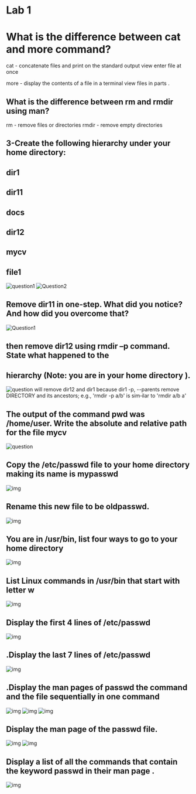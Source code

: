 # Lab 1
#  What is the difference between cat and more command?
  cat - concatenate files and print on the standard output view enter file at once 
 
 more - display the contents of a file in a terminal view files in parts .

  ## What is the difference between rm and rmdir using man? 

  rm - remove files or directories
  rmdir - remove empty directories 
 ## 3-Create the following hierarchy under your home directory: 
 ## dir1
 ## dir11
 ## docs
 ## dir12
 ## mycv
 ## file1

  ![question1](https://github.com/heba-eldeabes/Red-Hat-Administration-I/blob/main/Labs%20/images/Screenshot%20from%202025-08-19%2015-10-55.png)
![Question2](https://github.com/heba-eldeabes/Red-Hat-Administration-I/blob/main/Labs%20/images/Screenshot%20from%202025-08-19%2015-32-07.png)

## Remove dir11 in one-step. What did you notice? And how did you overcome that? 
    

![Question1](https://github.com/heba-eldeabes/Red-Hat-Administration-I/blob/main/Labs%20/images/Screenshot%20from%202025-08-19%2015-47-42.png) 

 ## then remove dir12 using rmdir –p command. State what happened to the
 ## hierarchy (Note: you are in your home directory ). 
 ![question](https://github.com/heba-eldeabes/Red-Hat-Administration-I/blob/main/Labs%20/images/Screenshot%20from%202025-08-19%2015-48-39.png)
will remove dir12 and dir1 because dir1 
 -p, --parents 
   remove DIRECTORY and its ancestors; e.g., 'rmdir -p a/b' is sim‐ilar to 'rmdir a/b a'  
  ## The output of the command pwd was /home/user. Write the absolute and relative path for the file mycv 
  ![question](https://github.com/heba-eldeabes/Red-Hat-Administration-I/blob/main/Labs%20/images/Screenshot%20from%202025-08-19%2015-44-15.png)
              
  ## Copy the /etc/passwd file to your home directory making its name is mypasswd
  ![img](https://github.com/heba-eldeabes/Red-Hat-Administration-I/blob/main/Labs%20/images/Screenshot%20from%202025-08-19%2015-57-32.png)
  
  ##  Rename this new file to be oldpasswd. 
  ![img](https://github.com/heba-eldeabes/Red-Hat-Administration-I/blob/main/Labs%20/images/Screenshot%20from%202025-08-19%2015-58-53.png)
 ## You are in /usr/bin, list four ways to go to your home directory 
![img](https://github.com/heba-eldeabes/Red-Hat-Administration-I/blob/main/Labs%20/images/Screenshot%20from%202025-08-19%2016-05-46.png)
 
 ## List Linux commands in /usr/bin that start with letter w 
 ![img](https://github.com/heba-eldeabes/Red-Hat-Administration-I/blob/main/Labs%20/images/Screenshot%20from%202025-08-19%2016-12-17.png)
  ## Display the first 4 lines of /etc/passwd
 ![img](https://github.com/heba-eldeabes/Red-Hat-Administration-I/blob/main/Labs%20/images/Screenshot%20from%202025-08-19%2016-14-47.png)
## .Display the last 7 lines of /etc/passwd 
![img](https://github.com/heba-eldeabes/Red-Hat-Administration-I/blob/main/Labs%20/images/Screenshot%20from%202025-08-19%2016-15-41.png)
 ## .Display the man pages of passwd the command and the file sequentially in one command 
 ![img](https://github.com/heba-eldeabes/Red-Hat-Administration-I/blob/main/Labs%20/images/Screenshot%20from%202025-10-23%2010-26-01.png)
 ![img](https://github.com/heba-eldeabes/Red-Hat-Administration-I/blob/main/Labs%20/images/Screenshot%20from%202025-10-23%2010-25-27.png)
 ![img](https://github.com/heba-eldeabes/Red-Hat-Administration-I/blob/main/Labs%20/images/Screenshot%20from%202025-10-23%2010-25-47.png)
  ## Display the man  page of the passwd file. 
  ![img](https://github.com/heba-eldeabes/Red-Hat-Administration-I/blob/main/Labs%20/images/Screenshot%20from%202025-08-19%2016-17-22.png)
 ![img](https://github.com/heba-eldeabes/Red-Hat-Administration-I/blob/main/Labs%20/images/Screenshot%20from%202025-08-19%2016-17-10.png)
 
  ## Display a list of all the commands that contain the keyword passwd in their man page  .
  ![img](https://github.com/heba-eldeabes/Red-Hat-Administration-I/blob/main/Labs%20/images/Screenshot%20from%202025-08-19%2016-18-00.png)
 
